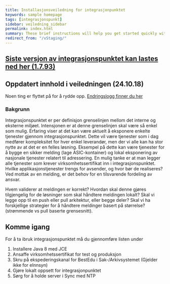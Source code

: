 ```yaml
---
title: Installasjonsveiledning for integrasjonpunktet
keywords: sample homepage
tags: [integrasjonspunkt]
sidebar: veiledning_sidebar
permalink: index.html
summary: These brief instructions will help you get started quickly with the theme. The other topics in this help provide additional information and detail about working with other aspects of this theme and Jekyll.
redirect_from: "/vStaging/"
---
```


## [Siste versjon av integrasjonspunktet kan lastes ned her (1.7.93)](https://beta-meldingsutveksling.difi.no/service/local/repositories/releases/content/no/difi/meldingsutveksling/integrasjonspunkt/1.7.93/integrasjonspunkt-1.7.93.jar) 

## Oppdatert innhold i veiledningen (24.10.18)
Noen ting er flyttet på for å rydde opp. [Endringslogg finner du her](https://difi.github.io/move-integrasjonspunkt/releasenotes.html#oppdatering-av-innholdet-i-veiledningen)

### Bakgrunn 

Integrasjonspunktet er per definisjon grenselinjen mellom det interne og eksterne miljøet. Intensjonen er at denne grenselinjen skal være så enkel som mulig. Erfaring viser at det kan være aktuelt å eksponere enkelte tjenester gjennom integrasjonspunktet. Dette vil være tjenester som i dag medfører kompleksitet for hver enkel leverandør, men der vi alle kan ha stor nytte av at det er en felles løsning. Eksempel på dette kan være tjenester for å bygge en sikker melding (lage ASIC-kontainer) og lokal eksponering av nasjonale tjenester relatert til adressering. En mulig tanke er at man legger alle tjenester som krever virksomhetssertifikat inn i integrasjonspunktet. Hvilke applikasjonstjenester trengs for avsender, og hvor bør de realiseres? Ved mottak av en melding, er det behov for en tilsvarende fordeling av ansvar.

Hvem validerer at meldingen er korrekt?
Hvordan skal denne gjøres tilgjengelig for de løsninger som skal håndtere meldingen lokalt?
Skal vi legge opp til en push eller pull arkitektur, eller begge deler?
Skal vi ha forskjellige strategier for å håndtere meldinger basert på størrelse? (strømmende vs pull baserte grensesnitt).

## Komme igang

For å ta ibruk integrasjonspunktet må du gjennomføre listen under

1. Installere Java 8 med JCE
2. Ansaffe virksomhetssertifikat for test og produksjon
3. Skru på ekspederingskanal for BestEdu i Sak-/Arkivsystemet (Gjelder ikke for eInnsyn)
4. Gjøre lokalt oppsett for integrasjonpunktet
5. Sørg for å holde server i Sync med NTP

<!--
## Nedlasting staging

<div class="body">										
	<div class="button custom" data-button-type="0" data-url="{{ downloadUrl }}" role="button" tabindex="0" id="downloadurl">
		<div class="logo">
			<img alt="logo" src="//www.difi.no/modules/contrib/difi_ckeditor_widgets/plugins/difibutton/icons/difibutton.png">
		</div>
		<div class="text">
			<div class="title " id="titleField">Henter versjonsinfo...</div>
			<div class="sub-title" id="subtitle1"></div>
			<div class="sub-title" id="subtitle2"></div>
		</div>
		<div class="arrow">›</div>
	</div>
</div>

<script type="text/javascript" src="js/nexusproxyclient.js">
	$(function() {
		var proxyUrl = "http://nexusproxy.azurewebsites.net/latest?env=staging&callback=?";
		$.getJSON( proxyUrl)
			.done(function( data ) { 
			$( "#downloadurl" ).attr("data-url", data.downloadUri);
			$( "#titleField").text(data.baseVersion)
			$( "#sha1Field").text( " Sha1: "+ data.sha1);
			})
		});
</script>

-->

